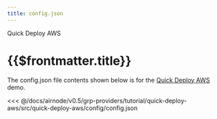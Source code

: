 ```yaml
---
title: config.json
---
```


<TitleSpan>Quick Deploy AWS</TitleSpan>

# {{$frontmatter.title}}

The config.json file contents shown below is for the [Quick Deploy AWS](./)
demo.

<!-- prettier-ignore -->
<<< @/docs/airnode/v0.5/grp-providers/tutorial/quick-deploy-aws/src/quick-deploy-aws/config/config.json
